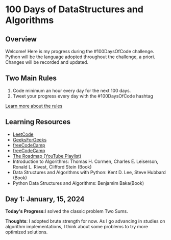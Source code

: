 <h1> 100 Days of DataStructures and Algorithms</h1>
<h2>Overview</h2>
<p>Welcome! Here is my progress during the #100DaysOfCode challenge. Python will be the language adopted throughout the challenge, a priori. Changes will be recorded and updated.</p>
<h2>Two Main Rules</h2>
<ol>
    <li>Code minimum an hour every day for the next 100 days.</li>
    <li>Tweet your progress every day with the #100DaysOfCode hashtag</li>
</ol>
<p><a href="https://www.100daysofcode.com/rules/">Learn more about the rules</a></p>
<h2>Learning Resources</h2>
<ul>
    <li><a href='https://leetcode.com/'>LeetCode</a></li>
    <li><a href='https://www.geeksforgeeks.org/tag/python-dsa-exercises/'>GeeksForGeeks</a></li>
    <li><a href='https://www.freecodecamp.org/news/learn-data-structures-and-algorithms/'>freeCodeCamp</a></li>
    <li><a href='https://www.freecodecamp.org/news/learn-data-structures-and-algorithms/'>freeCodeCamp</a></li>
    <li><a href='https://www.youtube.com/playlist?list=PLkZYeFmDuaN2-KUIv-mvbjfKszIGJ4FaY'> The Roadmap (YouTube Playlist)</a></li>
    <li>Introduction to Algorithms: Thomas H. Cormen, Charles E. Leiserson, Ronald L. Rivest, Clifford Stein (Book)</li>
    <li>Data Structures and Algorithms with Python: Kent D. Lee, Steve Hubbard (Book)</li>
    <li>Python Data Structures and Algorithms: Benjamim Baka(Book)</li>
</ul>
<h2>Day 1: January, 15, 2024</h2>
<p>
    <strong>Today's Progress:</strong>I solved the classic problem Two Sums. 
</p>
<p>
    <strong>Thoughts</strong>: I adopted brute strength for now. As I go advancing 
    in studies on algorithm implementations, I think about some problems to try more 
    optimized solutions.
</p>
